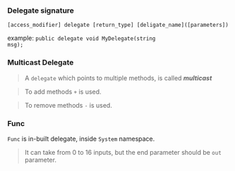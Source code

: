 ### Delegate signature
```
[access_modifier] delegate [return_type] [deligate_name]([parameters])
```

example: <code>public delegate void MyDelegate(string msg);</code>

### Multicast Delegate
> A <code>delegate</code> which points to multiple methods, is called <i><b>multicast</b></i>

> To add methods <code>+</code> is used.

> To remove methods <code>-</code> is used.


### Func

<code>Func</code> is in-built delegate, inside <code>System</code> namespace.

> It can take from 0 to 16 inputs, but the end parameter should be <code>out</code> parameter.
